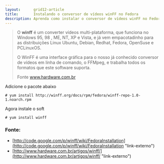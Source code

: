 ```yaml
---
layout:      grid12-article
title:       Instalando o conversor de vídeos winFF no Fedora
description: Aprenda como instalar o conversor de vídeos winFF no Fedora
---
```


> O __winff__ é um converter vídeos  multi-plataforma, que funciona no Windows 95, 98 , ME, NT, XP e Vista, e já vem 
> empacotadinho para as distribuições Linux Ubuntu, Debian, Redhat, Fedora, OpenSuse e PCLinuxOS.
> 
> O WinFF é uma interface gráfica para o nosso já conhecido conversor de vídeos em linha de comando, o FFMpeg, e trabalha
> todos os formatos que este software suporta.
>
> Fonte www.hardware.com.br



Adicione  o pacote abaixo

	# yum install http://winff.org/docs/rpm/fedora/winff-repo-1.0-1.noarch.rpm


Agora instale o soft

	# yum install winff



### Fonte:

- [http://code.google.com/p/winff/wiki/FedoraInstallation](http://code.google.com/p/winff/wiki/FedoraInstallation "link-externo")
- [http://www.hardware.com.br/artigos/winff/](http://www.hardware.com.br/artigos/winff/ "link-externo")
